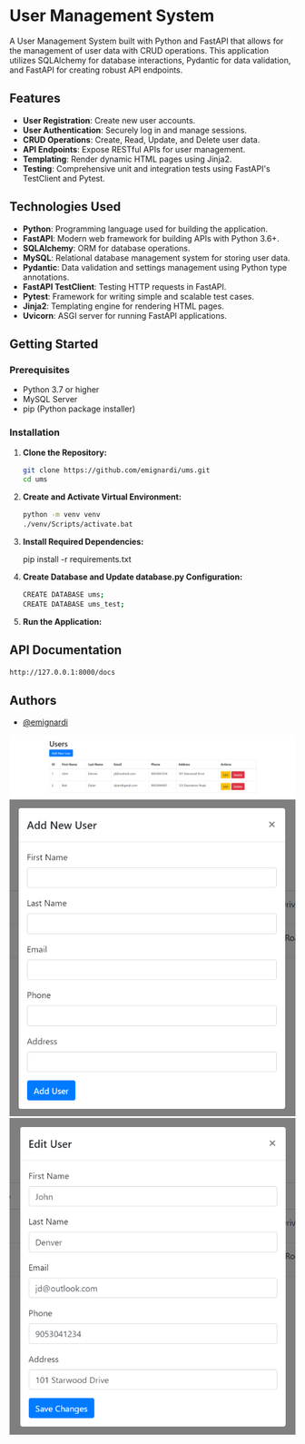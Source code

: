 # User Management System

A User Management System built with Python and FastAPI that allows for the management of user data with CRUD operations. This application utilizes SQLAlchemy for database interactions, Pydantic for data validation, and FastAPI for creating robust API endpoints.

## Features

- **User Registration**: Create new user accounts.
- **User Authentication**: Securely log in and manage sessions.
- **CRUD Operations**: Create, Read, Update, and Delete user data.
- **API Endpoints**: Expose RESTful APIs for user management.
- **Templating**: Render dynamic HTML pages using Jinja2.
- **Testing**: Comprehensive unit and integration tests using FastAPI's TestClient and Pytest.

## Technologies Used

- **Python**: Programming language used for building the application.
- **FastAPI**: Modern web framework for building APIs with Python 3.6+.
- **SQLAlchemy**: ORM for database operations.
- **MySQL**: Relational database management system for storing user data.
- **Pydantic**: Data validation and settings management using Python type annotations.
- **FastAPI TestClient**: Testing HTTP requests in FastAPI.
- **Pytest**: Framework for writing simple and scalable test cases.
- **Jinja2**: Templating engine for rendering HTML pages.
- **Uvicorn**: ASGI server for running FastAPI applications.

## Getting Started

### Prerequisites

- Python 3.7 or higher
- MySQL Server
- pip (Python package installer)

### Installation

1. **Clone the Repository:**

   ```bash
   git clone https://github.com/emignardi/ums.git
   cd ums

2. **Create and Activate Virtual Environment:**

    ```bash
    python -m venv venv
    ./venv/Scripts/activate.bat

3. **Install Required Dependencies:**

    pip install -r requirements.txt

4. **Create Database and Update database.py Configuration:**

    ```bash
    CREATE DATABASE ums;
    CREATE DATABASE ums_test;

5. **Run the Application:**

## API Documentation

   ```bash
   http://127.0.0.1:8000/docs
   ```

## Authors

- [@emignardi](https://github.com/emignardi)

![screenshot](/images/index.png)
![screenshot](/images/create.png)
![screenshot](/images/update.png)

